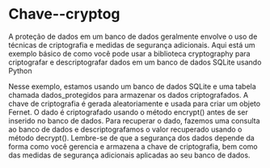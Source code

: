 # Chave--cryptog

A proteção de dados em um banco de dados geralmente envolve o uso de técnicas de criptografia e medidas de segurança adicionais. 
Aqui está um exemplo básico de como você pode usar a biblioteca cryptography para criptografar e descriptografar dados em um banco de dados SQLite usando Python


Nesse exemplo, estamos usando um banco de dados SQLite e uma tabela chamada dados_protegidos para armazenar os dados criptografados.
A chave de criptografia é gerada aleatoriamente e usada para criar um objeto Fernet. O dado é criptografado usando o método encrypt() antes de ser inserido no banco de dados. 
Para recuperar o dado, fazemos uma consulta ao banco de dados e descriptografamos o valor recuperado usando o método decrypt(). Lembre-se de que a segurança dos dados depende da forma como você gerencia e armazena a chave de criptografia, bem como 
das medidas de segurança adicionais aplicadas ao seu banco de dados.

